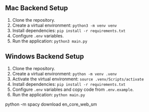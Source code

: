 ## Mac Backend Setup
1. Clone the repository.
2. Create a virtual environment: `python3 -m venv venv`
3. Install dependencies: `pip install -r requirements.txt`
4. Configure `.env` variables.
5. Run the application: `python3 main.py`


## Windows Backend Setup
1. Clone the repository.
2. Create a virtual environment: `python -m venv .venv`
2. Activate the virtual environment: `source .venv/Scripts/activate`
3. Install dependencies: `pip install -r requirements.txt`
4. Configure `.env` variables and copy code from `.env.example`.
5. Run the application: `python main.py`


python -m spacy download en_core_web_sm